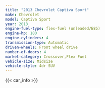 ```yaml
---
title: "2013 Chevrolet Captiva Sport"
make: Chevrolet
model: Captiva Sport
year: 2013
engine-fuel-type: flex-fuel (unleaded/E85)
engine-hp: 180
engine-cylinders: 4
transmission-type: Automatic
driven-wheels: Front wheel drive
number-of-doors: 4
market-category: Crossover,Flex Fuel
vehicle-size: Midsize
vehicle-style: 4dr SUV
---
```


{{< car_info >}}
